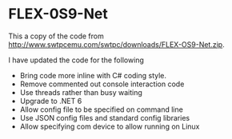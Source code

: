 # FLEX-0S9-Net
This a copy of the code from http://www.swtpcemu.com/swtpc/downloads/FLEX-OS9-Net.zip.

I have updated the code for the following
- Bring code more inline with C# coding style.
- Remove commented out console interaction code
- Use threads rather than busy waiting
- Upgrade to .NET 6
- Allow config file to be specified on command line
- Use JSON config files and standard config libraries
- Allow specifying com device to allow running on Linux
